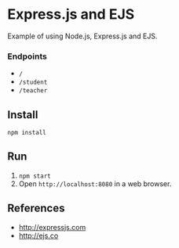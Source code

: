 # Express.js and EJS

Example of using Node.js, Express.js and EJS.

### Endpoints

+ `/`
+ `/student`
+ `/teacher`

## Install

`npm install`

## Run

1. `npm start`
2. Open `http://localhost:8080` in a web browser.

## References

+ http://expressjs.com
+ http://ejs.co
